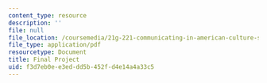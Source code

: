 ```yaml
---
content_type: resource
description: ''
file: null
file_location: /coursemedia/21g-221-communicating-in-american-culture-s-spring-2019/f3d7eb0ee3eddd5b452fd4e14a4a33c5_MIT21G_221S19_finalproject.pdf
file_type: application/pdf
resourcetype: Document
title: Final Project
uid: f3d7eb0e-e3ed-dd5b-452f-d4e14a4a33c5
---
```

